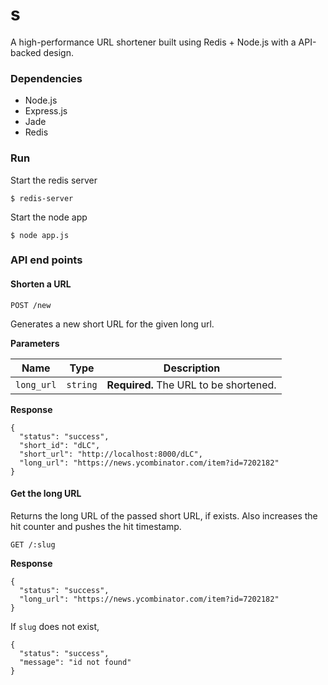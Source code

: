 s
=

A high-performance URL shortener built using Redis + Node.js with a API-backed design.

### Dependencies

- Node.js
- Express.js
- Jade
- Redis

### Run

Start the redis server

    $ redis-server

Start the node app

    $ node app.js

### API end points

#### Shorten a URL

`POST /new`

Generates a new short URL for the given long url.

**Parameters**

| Name | Type | Description |
| ---- | ---- | ----------- |
| `long_url` | `string` | **Required.** The URL to be shortened.

**Response**

    {
      "status": "success",
      "short_id": "dLC",
      "short_url": "http://localhost:8000/dLC",
      "long_url": "https://news.ycombinator.com/item?id=7202182"
    }

#### Get the long URL

Returns the long URL of the passed short URL, if exists. Also increases the hit counter and pushes the hit timestamp.

`GET /:slug`

**Response**

    {
      "status": "success",
      "long_url": "https://news.ycombinator.com/item?id=7202182"
    }

If `slug` does not exist, 

    {
      "status": "success",
      "message": "id not found"
    }
